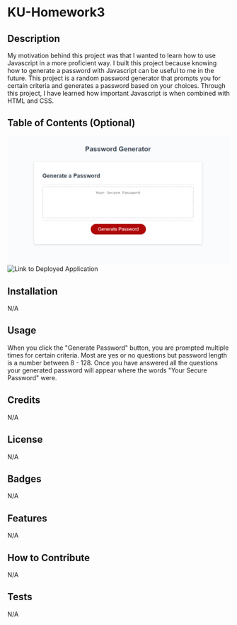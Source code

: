 # KU-Homework3

## Description

My motivation behind this project was that I wanted to learn how to use Javascript in a more proficient way. I built this project because knowing how to generate a password with Javascript can be useful to me in the future. This project is a random password generator that prompts you for certain criteria and generates a password based on your choices. Through this project, I have learned how important Javascript is when combined with HTML and CSS.

## Table of Contents (Optional)

![Screenshot of Deployed Application](password%20generator%20photo.png)
![Link to Deployed Application](https://gage05.github.io/KU-Homework3/)

## Installation

N/A

## Usage

When you click the "Generate Password" button, you are prompted multiple times for certain criteria. Most are yes or no questions but password length is a number between 8 - 128. Once you have answered all the questions your generated password will appear where the words "Your Secure Password" were.

## Credits

N/A

## License

N/A

## Badges

N/A

## Features

N/A

## How to Contribute

N/A

## Tests

N/A
